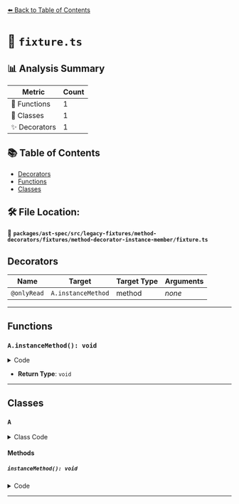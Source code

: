 [⬅️ Back to Table of Contents](../../../../../../../index.md)

# 📄 `fixture.ts`

## 📊 Analysis Summary

| Metric | Count |
|--------|-------|
| 🔧 Functions | 1 |
| 🧱 Classes | 1 |
| ✨ Decorators | 1 |

## 📚 Table of Contents

- [Decorators](#decorators)
- [Functions](#functions)
- [Classes](#classes)

## 🛠️ File Location:
📂 **`packages/ast-spec/src/legacy-fixtures/method-decorators/fixtures/method-decorator-instance-member/fixture.ts`**

## Decorators

| Name | Target | Target Type | Arguments |
|------|--------|-------------|----------|
| `@onlyRead` | `A.instanceMethod` | method | *none* |


---

## Functions

### `A.instanceMethod(): void`

<details><summary>Code</summary>

```ts
@onlyRead
  instanceMethod() {}
```
</details>

- **Return Type**: `void`

---

## Classes

### `A`

<details><summary>Class Code</summary>

```ts
class A {
  @onlyRead
  instanceMethod() {}
}
```
</details>

#### Methods

##### `instanceMethod(): void`

<details><summary>Code</summary>

```ts
@onlyRead
  instanceMethod() {}
```
</details>


---